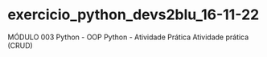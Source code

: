 # exercicio_python_devs2blu_16-11-22
MÓDULO 003 Python - OOP Python - Atividade Prática Atividade prática (CRUD)
